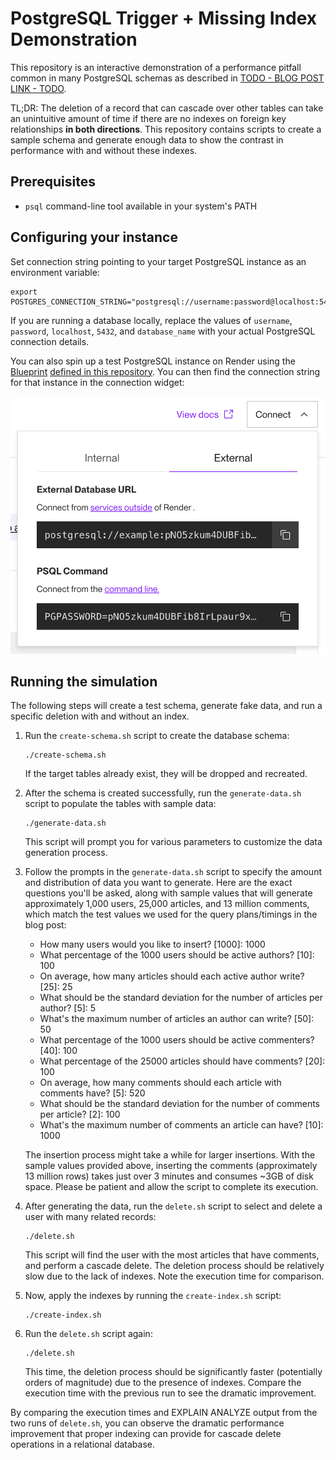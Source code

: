 # PostgreSQL Trigger + Missing Index Demonstration

This repository is an interactive demonstration of a performance pitfall common in many PostgreSQL schemas as described in [TODO - BLOG POST LINK - TODO](TODO).

TL;DR: The deletion of a record that can cascade over other tables can take an unintuitive amount of time if there are no indexes on foreign key relationships **in both directions**. This repository contains scripts to create a sample schema and generate enough data to show the contrast in performance with and without these indexes.

## Prerequisites

- `psql` command-line tool available in your system's PATH

## Configuring your instance

Set connection string pointing to your target PostgreSQL instance as an environment variable:

```
export POSTGRES_CONNECTION_STRING="postgresql://username:password@localhost:5432/database_name"
```

If you are running a database locally, replace the values of `username`, `password`, `localhost`, `5432`, and `database_name` with your actual PostgreSQL connection details.

You can also spin up a test PostgreSQL instance on Render using the [Blueprint](https://docs.render.com/infrastructure-as-code) [defined in this repository](./render.yaml). You can then find the connection string for that instance in the connection widget:

![Finding the connection string](./images/connection.png)

## Running the simulation

The following steps will create a test schema, generate fake data, and run a specific deletion with and without an index.

1. Run the `create-schema.sh` script to create the database schema:

   ```
   ./create-schema.sh
   ```

   If the target tables already exist, they will be dropped and recreated.

2. After the schema is created successfully, run the `generate-data.sh` script to populate the tables with sample data:

   ```
   ./generate-data.sh
   ```

   This script will prompt you for various parameters to customize the data generation process.

3. Follow the prompts in the `generate-data.sh` script to specify the amount and distribution of data you want to generate. Here are the exact questions you'll be asked, along with sample values that will generate approximately 1,000 users, 25,000 articles, and 13 million comments, which match the test values we used for the query plans/timings in the blog post:

   - How many users would you like to insert? [1000]: 1000
   - What percentage of the 1000 users should be active authors? [10]: 100
   - On average, how many articles should each active author write? [25]: 25
   - What should be the standard deviation for the number of articles per author? [5]: 5
   - What's the maximum number of articles an author can write? [50]: 50
   - What percentage of the 1000 users should be active commenters? [40]: 100
   - What percentage of the 25000 articles should have comments? [20]: 100
   - On average, how many comments should each article with comments have? [5]: 520
   - What should be the standard deviation for the number of comments per article? [2]: 100
   - What's the maximum number of comments an article can have? [10]: 1000

   The insertion process might take a while for larger insertions. With the sample values provided above, inserting the comments (approximately 13 million rows) takes just over 3 minutes and consumes ~3GB of disk space. Please be patient and allow the script to complete its execution.

4. After generating the data, run the `delete.sh` script to select and delete a user with many related records:

   ```
   ./delete.sh
   ```

   This script will find the user with the most articles that have comments, and perform a cascade delete. The deletion process should be relatively slow due to the lack of indexes. Note the execution time for comparison.

5. Now, apply the indexes by running the `create-index.sh` script:

   ```
   ./create-index.sh
   ```

6. Run the `delete.sh` script again:

   ```
   ./delete.sh
   ```

   This time, the deletion process should be significantly faster (potentially orders of magnitude) due to the presence of indexes. Compare the execution time with the previous run to see the dramatic improvement.

By comparing the execution times and EXPLAIN ANALYZE output from the two runs of `delete.sh`, you can observe the dramatic performance improvement that proper indexing can provide for cascade delete operations in a relational database.

